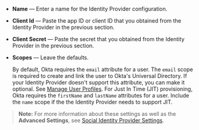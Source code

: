 * **Name** &mdash; Enter a name for the Identity Provider configuration.
* **Client Id** &mdash; Paste the app ID or client ID that you obtained from the Identity Provider in the <GuideLink link="../create-an-app-at-idp">previous section</GuideLink>.
* **Client Secret** &mdash; Paste the secret that you obtained from the Identity Provider in the <GuideLink link="../create-an-app-at-idp">previous section</GuideLink>. 
* **Scopes** &mdash; Leave the defaults.

    By default, Okta requires the `email` attribute for a user. The `email` scope is required to create and link the user to Okta's Universal Directory. If your Identity Provider doesn't support this attribute, you can make it optional. See [Manage User Profiles](https://help.okta.com/en/prod/Content/Topics/Directory/eu-profile-editor.htm). For Just In Time (JIT) provisioning, Okta requires the `firstName` and `lastName` attributes for a user. Include the `name` scope if the the Identity Provider needs to support JIT.

> **Note:** For more information about these settings as well as the **Advanced Settings**, see [Social Identity Provider Settings](/docs/reference/social-settings/).
